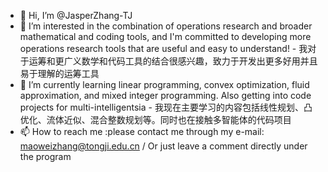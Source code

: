 - 👋 Hi, I’m @JasperZhang-TJ
- 👀 I’m interested in the combination of operations research and broader mathematical and coding tools, and I'm committed to developing more operations research tools that are useful and easy to understand!
      - 我对于运筹和更广义数学和代码工具的结合很感兴趣，致力于开发出更多好用并且易于理解的运筹工具
- 🌱 I’m currently learning linear programming, convex optimization, fluid approximation, and mixed integer programming. Also getting into code projects for multi-intelligentsia
      - 我现在主要学习的内容包括线性规划、凸优化、流体近似、混合整数规划等。同时也在接触多智能体的代码项目
- 📫 How to reach me :please contact me through my e-mail: maoweizhang@tongji.edu.cn / Or just leave a comment directly under the program


<!---
JasperZhang-TJ/JasperZhang-TJ is a ✨ special ✨ repository because its `README.md` (this file) appears on your GitHub profile.
You can click the Preview link to take a look at your changes.
--->
